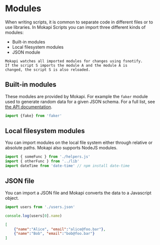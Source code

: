 # Modules

When writing scripts, it is common to separate code in
different files or to use libraries. In Mokapi Scripts you
can import three different kinds of modules:

- Built-in modules
- Local filesystem modules
- JSON module

``` box=tip
Mokapi watches all imported modules for changes using fsnotify.
If the script S imports the module A and the module A is
changed, the script S is also reloaded.
```

## Built-in modules

These modules are provided by Mokapi. For example the `faker` module
used to generate random data for a given JSON schema. For 
a full list, see [the API documentation](/docs/references/javascript.md).

```javascript
import {fake} from 'faker'
```

## Local filesystem modules

You can import modules on the local file system either 
through relative or absolute paths. Mokapi also supports NodeJS
modules.

```javascript
import { someFunc } from './helpers.js'
import { otherFunc } from '../lib'
import dateTime from 'date-time' // npm install date-time
```

## JSON file

You can import a JSON file and Mokapi converts the data to a
Javascript object.

```javascript tab=Javascript
import users from './users.json'

console.log(users[0].name)
```

```json tab=JSON
[  
    {"name":"Alice", "email":"alice@foo.bar"},  
    {"name":"Bob", "email":"bob@foo.bar"}  
]  
```
